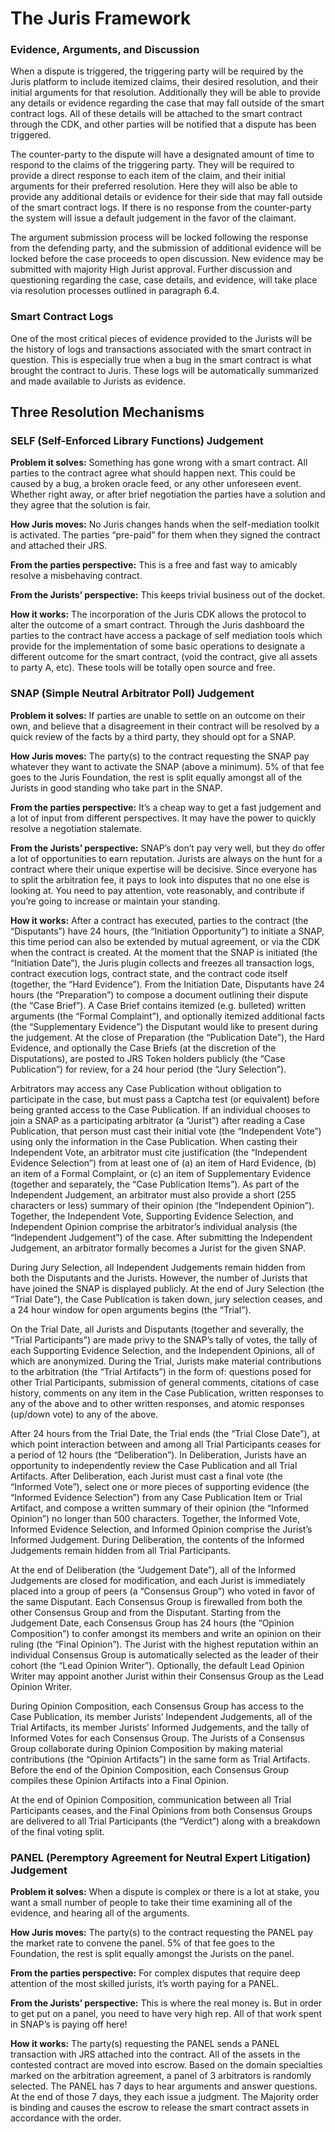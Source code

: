# The Juris Framework

### Evidence, Arguments, and Discussion

When a dispute is triggered, the triggering party will be required by the Juris platform to include itemized claims, their desired resolution, and their initial arguments for that resolution. Additionally they will be able to provide any details or evidence regarding the case that may fall outside of the smart contract logs. All of these details will be attached to the smart contract through the CDK, and other parties will be notified that a dispute has been triggered.

The counter-party to the dispute will have a designated amount of time to respond to the claims of the triggering party. They will be required to provide a direct response to each item of the claim, and their initial arguments for their preferred resolution. Here they will also be able to provide any additional details or evidence for their side that may fall outside of the smart contract logs. If there is no response from the counter-party the system will issue a default judgement in the favor of the claimant.

The argument submission process will be locked following the response from the defending party, and the submission of additional evidence will be locked before the case proceeds to open discussion. New evidence may be submitted with majority High Jurist approval. Further discussion and questioning regarding the case, case details, and evidence, will take place via resolution processes outlined in paragraph 6.4.

### Smart Contract Logs

One of the most critical pieces of evidence provided to the Jurists will be the history of logs and transactions associated with the smart contract in question. This is especially true when a bug in the smart contract is what brought the contract to Juris. These logs will be automatically summarized and made available to Jurists as evidence.

## Three Resolution Mechanisms

### SELF \(Self-Enforced Library Functions\) Judgement

**Problem it solves:** Something has gone wrong with a smart contract. All parties to the contract agree what should happen next. This could be caused by a bug, a broken oracle feed, or any other unforeseen event. Whether right away, or after brief negotiation the parties have a solution and they agree that the solution is fair.

**How Juris moves:** No Juris changes hands when the self-mediation toolkit is activated. The parties “pre-paid” for them when they signed the contract and attached their JRS.

**From the parties perspective:** This is a free and fast way to amicably resolve a misbehaving contract.

**From the Jurists’ perspective:** This keeps trivial business out of the docket.

**How it works:** The incorporation of the Juris CDK allows the protocol to alter the outcome of a smart contract. Through the Juris dashboard the parties to the contract have access a package of self mediation tools which provide for the implementation of some basic operations to designate a different outcome for the smart contract, \(void the contract, give all assets to party A, etc\). These tools will be totally open source and free.

### SNAP \(Simple Neutral Arbitrator Poll\) Judgement

**Problem it solves:** If parties are unable to settle on an outcome on their own, and believe that a disagreement in their contract will be resolved by a quick review of the facts by a third party, they should opt for a SNAP.

**How Juris moves:** The party\(s\) to the contract requesting the SNAP pay whatever they want to activate the SNAP \(above a minimum\). 5% of that fee goes to the Juris Foundation, the rest is split equally amongst all of the Jurists in good standing who take part in the SNAP.

**From the parties perspective:** It’s a cheap way to get a fast judgement and a lot of input from different perspectives. It may have the power to quickly resolve a negotiation stalemate.

**From the Jurists’ perspective:** SNAP’s don’t pay very well, but they do offer a lot of opportunities to earn reputation. Jurists are always on the hunt for a contract where their unique expertise will be decisive. Since everyone has to split the arbitration fee, it pays to look into disputes that no one else is looking at. You need to pay attention, vote reasonably, and contribute if you’re going to increase or maintain your standing.

**How it works:** After a contract has executed, parties to the contract \(the “Disputants”\) have 24 hours, \(the “Initiation Opportunity”\) to initiate a SNAP, this time period can also be extended by mutual agreement, or via the CDK when the contract is  created. At the moment that the SNAP is initiated \(the “Initiation Date”\), the Juris plugin collects and freezes all transaction logs, contract execution logs, contract state, and the contract code itself \(together, the “Hard Evidence”\). From the Initiation Date, Disputants have 24 hours \(the “Preparation”\) to compose a document outlining their dispute \(the “Case Brief”\). A Case Brief contains itemized \(e.g. bulleted\) written arguments \(the “Formal Complaint”\), and optionally itemized additional facts \(the “Supplementary Evidence”\) the Disputant would like to present during the judgement. At the close of Preparation \(the “Publication Date”\), the Hard Evidence, and optionally the Case Briefs \(at the discretion of the Disputations\), are posted to JRS Token holders publicly \(the “Case Publication”\) for review, for a 24 hour period \(the “Jury Selection”\).

Arbitrators may access any Case Publication without obligation to participate in the case, but must pass a Captcha test \(or equivalent\) before being granted access to the Case Publication. If an individual chooses to join a SNAP as a participating arbitrator \(a “Jurist”\) after reading a Case Publication, that person must cast their initial vote \(the “Independent Vote”\) using only the information in the Case Publication. When casting their Independent Vote, an arbitrator must cite justification \(the “Independent Evidence Selection”\) from at least one of \(a\) an item of Hard Evidence, \(b\) an item of a Formal Complaint, or \(c\) an item of Supplementary Evidence \(together and separately, the “Case Publication Items”\). As part of the Independent Judgement, an arbitrator must also provide a short \(255 characters or less\) summary of their opinion \(the “Independent Opinion”\). Together, the Independent Vote, Supporting Evidence Selection, and Independent Opinion comprise the arbitrator’s individual analysis \(the “Independent Judgement”\) of the case. After submitting the Independent Judgement, an arbitrator formally becomes a Jurist for the given SNAP.

During Jury Selection, all Independent Judgements remain hidden from both the Disputants and the Jurists. However, the number of Jurists that have joined the SNAP is displayed publicly. At the end of Jury Selection \(the “Trial Date”\), the Case Publication is taken down, jury selection ceases, and a 24 hour window for open arguments begins \(the “Trial”\).

On the Trial Date, all Jurists and Disputants \(together and severally, the “Trial Participants”\) are made privy to the SNAP’s tally of votes, the tally of each Supporting Evidence Selection, and the Independent Opinions, all of which are anonymized. During the Trial, Jurists make material contributions to the arbitration \(the “Trial Artifacts”\) in the form of: questions posed for other Trial Participants, submission of general comments, citations of case history, comments on any item in the Case Publication, written responses to any of the above and to other written responses, and atomic responses \(up/down vote\) to any of the above.

After 24 hours from the Trial Date, the Trial ends \(the “Trial Close Date”\), at which point interaction between and among all Trial Participants ceases for a period of 12 hours \(the “Deliberation”\). In Deliberation, Jurists have an opportunity to independently review the Case Publication and all Trial Artifacts. After Deliberation, each Jurist must cast a final vote \(the “Informed Vote”\), select one or more pieces of supporting evidence \(the “Informed Evidence Selection”\) from any Case Publication Item or Trial Artifact, and compose a written summary of their opinion \(the “Informed Opinion”\) no longer than 500 characters. Together, the Informed Vote, Informed Evidence Selection, and Informed Opinion comprise the Jurist’s Informed Judgement. During Deliberation, the contents of the Informed Judgements remain hidden from all Trial Participants.

At the end of Deliberation \(the “Judgement Date”\), all of the Informed Judgements are closed for modification, and each Jurist is immediately placed into a group of peers \(a “Consensus Group”\) who voted in favor of the same Disputant. Each Consensus Group is firewalled from both the other Consensus Group and from the Disputant. Starting from the Judgement Date, each Consensus Group has 24 hours \(the “Opinion Composition”\) to confer amongst its members and write an opinion on their ruling \(the “Final Opinion”\). The Jurist with the highest reputation within an individual Consensus Group is automatically selected as the leader of their cohort \(the “Lead Opinion Writer”\). Optionally, the default Lead Opinion Writer may appoint another Jurist within their Consensus Group as the Lead Opinion Writer.

During Opinion Composition, each Consensus Group has access to the Case Publication, its member Jurists’ Independent Judgements, all of the Trial Artifacts, its member Jurists’ Informed Judgements, and the tally of Informed Votes for each Consensus Group. The Jurists of a Consensus Group collaborate during Opinion Composition by making material contributions \(the “Opinion Artifacts”\) in the same form as Trial Artifacts. Before the end of the Opinion Composition, each Consensus Group compiles these Opinion Artifacts into a Final Opinion.

At the end of Opinion Composition, communication between all Trial Participants ceases, and the Final Opinions from both Consensus Groups are delivered to all Trial Participants \(the “Verdict”\) along with a breakdown of the final voting split.

### PANEL \(Peremptory Agreement for Neutral Expert Litigation\) Judgement

**Problem it solves:** When a dispute is complex or there is a lot at stake, you want a small number of people to take their time examining all of the evidence, and hearing all of the arguments.

**How Juris moves:** The party\(s\) to the contract requesting the PANEL pay the market rate to convene the panel. 5% of that fee goes to the Foundation,  the rest is split equally amongst the Jurists on the panel.

**From the parties perspective:** For complex disputes that require deep attention of the most skilled jurists, it’s worth paying for a PANEL.

**From the Jurists’ perspective:** This is where the real money is. But in order to get put on a panel, you need to have very high rep. All of that work spent in SNAP’s is paying off here!

**How it works:** The party\(s\) requesting the PANEL sends a PANEL transaction with JRS attached into the contract. All of the assets in the contested contract are moved into escrow. Based on the domain specialties marked on the arbitration agreement, a panel of 3 arbitrators is randomly selected. The PANEL has 7 days to hear arguments and answer questions. At the end of those 7 days, they each issue a judgment. The Majority order is binding and causes the escrow to release the smart contract assets in accordance with the order.

